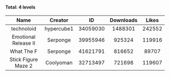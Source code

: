 #### Total: 4 levels

| Name | Creator | ID | Downloads | Likes |
|:---:|:---:|:---:|:---:|:---:|
| technoloid | hypercube1 | 34059030 | 1488301 | 242552
| Emotional Release II | Serponge | 39955946 | 925324 | 119916
| What The F | Serponge | 41621791 | 816652 | 89707
| Stick Figure Maze 2 | Coolyoman | 32713497 | 721698 | 119607
